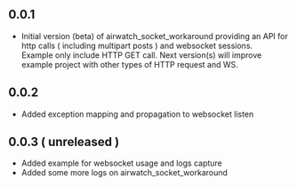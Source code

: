 ## 0.0.1

* Initial version (beta) of airwatch_socket_workaround providing an API for http calls ( including multipart posts ) and
  websocket sessions.   
  Example only include HTTP GET call. Next version(s) will improve example project with other types
  of HTTP request and WS.

## 0.0.2
* Added exception mapping and propagation to websocket listen

## 0.0.3 ( unreleased )
* Added example for websocket usage and logs capture 
* Added some more logs on airwatch_socket_workaround